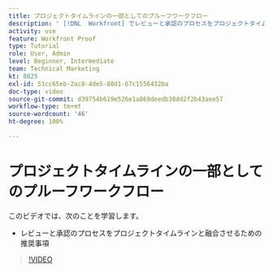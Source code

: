 ```yaml
---
title: プロジェクトタイムラインの一部としてのプルーフワークフロー
description: ' [!DNL  Workfront] でレビューと承認のプロセスをプロジェクトタイムラインと融合させるための推奨事項を説明します。'
activity: use
feature: Workfront Proof
type: Tutorial
role: User, Admin
level: Beginner, Intermediate
team: Technical Marketing
kt: 8825
exl-id: 51cc65eb-2ac8-4de5-88d1-67c1556432ba
doc-type: video
source-git-commit: d39754b619e526e1a869deedb38dd2f2b43aee57
workflow-type: tm+mt
source-wordcount: '46'
ht-degree: 100%

---
```


# プロジェクトタイムラインの一部としてのプルーフワークフロー

このビデオでは、次のことを学習します。

* レビューと承認のプロセスをプロジェクトタイムラインと融合させるための推奨事項

>[!VIDEO](https://video.tv.adobe.com/v/335125/?quality=12)

<!--
This is a duplicate and not used in the TOC
-->

